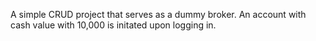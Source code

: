 A simple CRUD project that serves as a dummy broker. An account with cash value with 10,000 is initated upon logging in.
